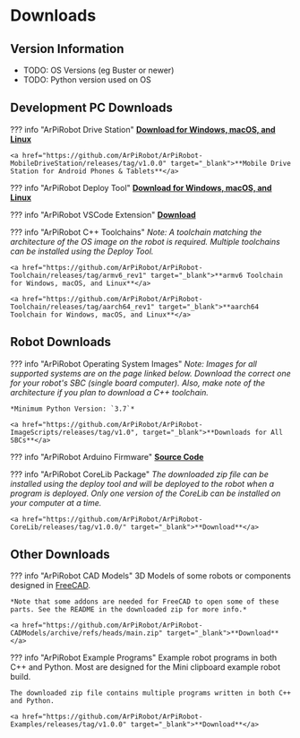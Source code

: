# Downloads

## Version Information

- TODO: OS Versions (eg Buster or newer)
- TODO: Python version used on OS

## Development PC Downloads

??? info "ArPiRobot Drive Station"
    <a href="https://github.com/ArPiRobot/ArPiRobot-DriveStation/releases/tag/v1.0.4" target="_blank">**Download for Windows, macOS, and Linux**</a>

    <a href="https://github.com/ArPiRobot/ArPiRobot-MobileDriveStation/releases/tag/v1.0.0" target="_blank">**Mobile Drive Station for Android Phones & Tablets**</a>

??? info "ArPiRobot Deploy Tool"
    <a href="https://github.com/ArPiRobot/ArPiRobot-DeployTool/releases/tag/v1.0.2" target="_blank">**Download for Windows, macOS, and Linux**</a>

??? info "ArPiRobot VSCode Extension"
    <a href="https://github.com/ArPiRobot/ArPiRobot-VSCodeExtension/releases/tag/v1.0.0" target="_blank">**Download**</a>

??? info "ArPiRobot C++ Toolchains"
    *Note: A toolchain matching the architecture of the OS image on the robot is required. Multiple toolchains can be installed using the Deploy Tool.*

    <a href="https://github.com/ArPiRobot/ArPiRobot-Toolchain/releases/tag/armv6_rev1" target="_blank">**armv6 Toolchain for Windows, macOS, and Linux**</a>

    <a href="https://github.com/ArPiRobot/ArPiRobot-Toolchain/releases/tag/aarch64_rev1" target="_blank">**aarch64 Toolchain for Windows, macOS, and Linux**</a>


## Robot Downloads

??? info "ArPiRobot Operating System Images"
    *Note: Images for all supported systems are on the page linked below. Download the correct one for your robot's SBC (single board computer). Also, make note of the architecture if you plan to download a C++ toolchain.*

    *Minimum Python Version: `3.7`*

    <a href="https://github.com/ArPiRobot/ArPiRobot-ImageScripts/releases/tag/v1.0", target="_blank">**Downloads for All SBCs**</a>

??? info "ArPiRobot Arduino Firmware"
    <a href="https://github.com/ArPiRobot/ArPiRobot-ArduinoFirmware/archive/refs/tags/v1.0.0.zip" target="_blank">**Source Code**</a>

??? info "ArPiRobot CoreLib Package"
    *The downloaded zip file can be installed using the deploy tool and will be deployed to the robot when a program is deployed. Only one version of the CoreLib can be installed on your computer at a time.*

    <a href="https://github.com/ArPiRobot/ArPiRobot-CoreLib/releases/tag/v1.0.0/" target="_blank">**Download**</a>

## Other Downloads

??? info "ArPiRobot CAD Models"
    3D Models of some robots or components designed in [FreeCAD](https://www.freecadweb.org/).

    *Note that some addons are needed for FreeCAD to open some of these parts. See the README in the downloaded zip for more info.*

    <a href="https://github.com/ArPiRobot/ArPiRobot-CADModels/archive/refs/heads/main.zip" target="_blank">**Download**</a>

??? info "ArPiRobot Example Programs"
    Example robot programs in both C++ and Python. Most are designed for the Mini clipboard example robot build.

    The downloaded zip file contains multiple programs written in both C++ and Python.

    <a href="https://github.com/ArPiRobot/ArPiRobot-Examples/releases/tag/v1.0.0" target="_blank">**Download**</a>
